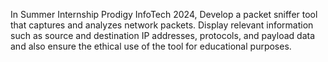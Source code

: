 In Summer Internship Prodigy InfoTech 2024, Develop a packet sniffer tool that captures and analyzes network packets. Display relevant information such as source and destination IP addresses, protocols, and payload data and also ensure the ethical use of the tool for educational purposes.
